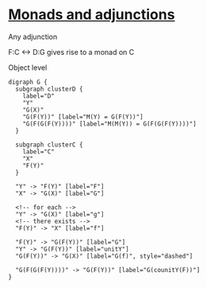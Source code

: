 # [Monads and adjunctions](https://en.wikipedia.org/wiki/Monad_(category_theory)#Monads_arising_from_adjunctions)

Any adjunction

F:C <-> D:G
gives rise to a monad on C

Object level

```graphviz
digraph G {
  subgraph clusterD {
    label="D"
    "Y"
    "G(X)"
    "G(F(Y))" [label="M(Y) = G(F(Y))"]
    "G(F(G(F(Y))))" [label="M(M(Y)) = G(F(G(F(Y))))"]
  }

  subgraph clusterC {
    label="C"
    "X"
    "F(Y)"
  }

  "Y" -> "F(Y)" [label="F"]
  "X" -> "G(X)" [label="G"]

  <!-- for each -->
  "Y" -> "G(X)" [label="g"]
  <!-- there exists -->
  "F(Y)" -> "X" [label="f"]

  "F(Y)" -> "G(F(Y))" [label="G"]
  "Y" -> "G(F(Y))" [label="unitY"]
  "G(F(Y))" -> "G(X)" [label="G(f)", style="dashed"]

  "G(F(G(F(Y))))" -> "G(F(Y))" [label="G(counitY(F))"]
}
```

